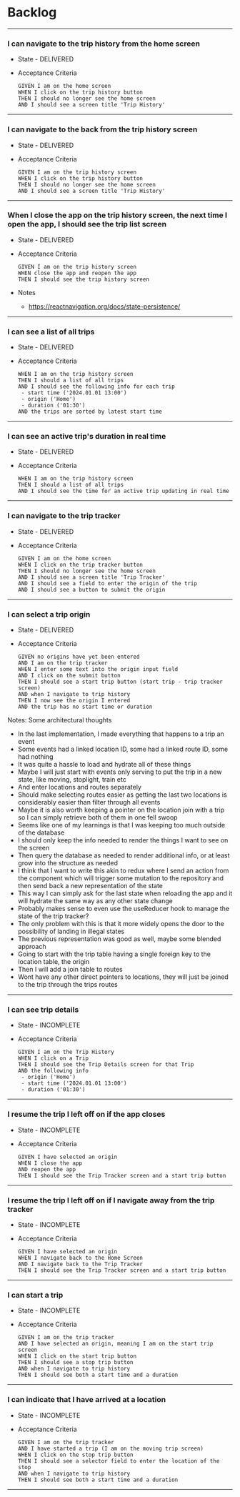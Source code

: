 # Backlog

***

### I can navigate to the trip history from the home screen

- State - DELIVERED
- Acceptance Criteria

      GIVEN I am on the home screen 
      WHEN I click on the trip history button
      THEN I should no longer see the home screen
      AND I should see a screen title 'Trip History'

***

### I can navigate to the back from the trip history screen

- State - DELIVERED
- Acceptance Criteria

      GIVEN I am on the trip history screen 
      WHEN I click on the trip history button
      THEN I should no longer see the home screen
      AND I should see a screen title 'Trip History'

***

### When I close the app on the trip history screen, the next time I open the app, I should see the trip list screen

- State - DELIVERED
- Acceptance Criteria

      GIVEN I am on the trip history screen 
      WHEN close the app and reopen the app
      THEN I should see the trip history screen
- Notes
  - https://reactnavigation.org/docs/state-persistence/

***

### I can see a list of all trips

- State - DELIVERED
- Acceptance Criteria

      WHEN I am on the trip history screen 
      THEN I should a list of all trips
      AND I should see the following info for each trip
       - start time ('2024.01.01 13:00')
       - origin ('Home')
       - duration ('01:30')
      AND the trips are sorted by latest start time

***

### I can see an active trip's duration in real time

- State - DELIVERED
- Acceptance Criteria

      WHEN I am on the trip history screen 
      THEN I should a list of all trips
      AND I should see the time for an active trip updating in real time 

***

### I can navigate to the trip tracker

- State - DELIVERED
- Acceptance Criteria

      GIVEN I am on the home screen
      WHEN I click on the trip tracker button
      THEN I should no longer see the home screen
      AND I should see a screen title 'Trip Tracker'
      AND I should see a field to enter the origin of the trip
      AND I should see a button to submit the origin

***

### I can select a trip origin

- State - DELIVERED
- Acceptance Criteria

      GIVEN no origins have yet been entered
      AND I am on the trip tracker 
      WHEN I enter some text into the origin input field
      AND I click on the submit button
      THEN I should see a start trip button (start trip - trip tracker screen)
      AND when I navigate to trip history
      THEN I now see the origin I entered
      AND the trip has no start time or duration

Notes: Some architectural thoughts
- In the last implementation, I made everything that happens to a trip an event
- Some events had a linked location ID, some had a linked route ID, some had nothing
- It was quite a hassle to load and hydrate all of these things
- Maybe I will just start with events only serving to put the trip in a new state, like moving, stoplight, train etc
- And enter locations and routes separately
- Should make selecting routes easier as getting the last two locations is considerably easier than filter through all events
- Maybe it is also worth keeping a pointer on the location join with a trip so I can simply retrieve both of them in one fell swoop
- Seems like one of my learnings is that I was keeping too much outside of the database
- I should only keep the info needed to render the things I want to see on the screen
- Then query the database as needed to render additional info, or at least grow into the structure as needed
- I think that I want to write this akin to redux where I send an action from the component which will trigger some mutation to the repository and then send back a new representation of the state
- This way I can simply ask for the last state when reloading the app and it will hydrate the same way as any other state change
- Probably makes sense to even use the useReducer hook to manage the state of the trip tracker?
- The only problem with this is that it more widely opens the door to the possibility of landing in illegal states
- The previous representation was good as well, maybe some blended approach
- Going to start with the trip table having a single foreign key to the location table, the origin
- Then I will add a join table to routes
- Wont have any other direct pointers to locations, they will just be joined to the trip through the trips routes

***

### I can see trip details

- State - INCOMPLETE
- Acceptance Criteria

      GIVEN I am on the Trip History
      WHEN I click on a Trip
      THEN I should see the Trip Details screen for that Trip
      AND the following info
       - origin ('Home')
       - start time ('2024.01.01 13:00') 
       - duration ('01:30')

***

### I resume the trip I left off on if the app closes

- State - INCOMPLETE
- Acceptance Criteria

      GIVEN I have selected an origin
      WHEN I close the app
      AND reopen the app
      THEN I should see the Trip Tracker screen and a start trip button

***

### I resume the trip I left off on if I navigate away from the trip tracker

- State - INCOMPLETE
- Acceptance Criteria

      GIVEN I have selected an origin
      WHEN I navigate back to the Home Screen 
      AND I navigate back to the Trip Tracker
      THEN I should see the Trip Tracker screen and a start trip button

***

### I can start a trip

- State - INCOMPLETE
- Acceptance Criteria

      GIVEN I am on the trip tracker
      AND I have selected an origin, meaning I am on the start trip screen
      WHEN I click on the start trip button
      THEN I should see a stop trip button
      AND when I navigate to trip history
      THEN I should see both a start time and a duration

***

### I can indicate that I have arrived at a location

- State - INCOMPLETE
- Acceptance Criteria

      GIVEN I am on the trip tracker
      AND I have started a trip (I am on the moving trip screen)
      WHEN I click on the stop trip button
      THEN I should see a selector field to enter the location of the stop
      AND when I navigate to trip history
      THEN I should see both a start time and a duration
***
